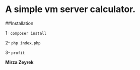 # A simple vm server calculator.

##Installation

1- `composer install`

2- `php index.php`

3- `profit`

**Mirza Zeyrek**